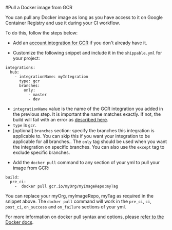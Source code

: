 
#Pull a Docker image from GCR

You can pull any Docker image as long as you have access to it on Google Container Registry and use it during your CI workflow.

To do this, follow the steps below:

* Add an [account integration for GCR](/integrations/imageRegistries/gcr/) if you don't already have it.

* Customize the following snippet and include it in the `shippable.yml` for your project:

```
integrations:                               
  hub:
    - integrationName: myIntegration
      type: gcr
      branches:
        only:
          - master
          - dev
```
- `integrationName` value is the name of the GCR integration you added in the previous step. It is important the name matches exactly. If not, the build will fail with an error as  [described here](/ci/troubleshoot/#integration-name-specified-in-yml-does-not-match).
- `type` is `gcr`.
- [optional] `branches` section: specify the branches this integration is applicable to. You can skip this if you want your integration to be applicable for all branches.. The `only` tag should be used when you want the integration on specific branches. You can also use the `except` tag to exclude specific branches.

* Add the `docker pull` command to any section of your yml to pull your image from GCR:

```
build:
  pre_ci:
    -  docker pull gcr.io/myOrg/myImageRepo:myTag

```
You can replace your myOrg, myImageRepo, myTag as required in the snippet above. The `docker pull` command will work in the `pre_ci`, `ci`, `post_ci`, `on_success` and `on_failure` sections of your yml.

For more information on docker pull syntax and options, please [refer to the Docker docs](https://docs.docker.com/engine/reference/commandline/pull/).
